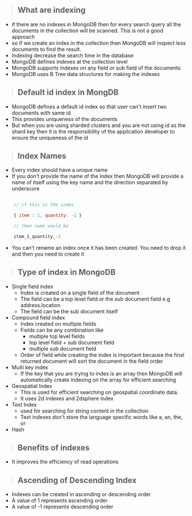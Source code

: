> ## What are indexing

- if there are no indexes in MongoDB then for every search query all the documents in the collection will be scanned. This is not a good approach
- so if we create an index in the collection then MongoDB will inspect less documents to find the result.
- Indexing decrease the search time in the database
- MongoDB defines indexes at the collection level
- MongoDB supports indexes on any field or sub field of the documents
- MongoDB uses B Tree data structures for making the indexes




> ## Default id index in MongDB

- MongoDB defines a default id index so that user can't insert two documents with same id
- This provides uniqueness of the documents
- But when you are using sharded clusters and you are not using id as the shard key then it is the responsibility of the application developer to ensure the uniqueness of the id 


> ## Index Names

- Every index should have a unique name
- If you don't provide the name of the index then MongoDB will provide a name of itself using the key name and the direction separated by underscore

```javascript
    
    // if this is the index

    { item : 1, quantity: -1 }

    // then name would be

    item_1_quantity_-1


```
- You can't rename an index once it has been created. You need to drop it and then you need to create it



> ## Type of index in MongoDB

- Single field index
    - Index is created on a single field of the document
    - The field can be a top level field or the sub document field e.g address.location
    - The field can be the sub document itself
- Compound field index
    - Index created on multiple fields
    - Fields can be any combination like
        - multiple top level fields
        - top level field + sub document field
        - multiple sub document field
    - Order of field while creating the index is important because the final returned document will sort the document in the field order
- Multi key index
    - If the key that you are trying to index is an array then MongoDB will automatically create indexing on the array for efficient searching
- Geospatial Index
    - This is used for efficient searching on geospatial coordinate data. 
    - It uses 2d indexes and 2dsphere index
- Text Index
    - used for searching for string content in the collection
    - Text indexes don't store the language specific words like a, an, the, or
- Hash



> ## Benefits of indexes

- It improves the efficiency of read operations




> ## Ascending of Descending Index

- Indexes can be created in ascending or descending order
- A value of 1 represents ascending order
- A value of -1 represents descending order



